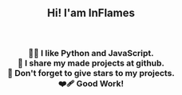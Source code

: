 <center>
  <h2>Hi! I'am InFlames</h2><br>
  <h3>👨‍💻 I like Python and JavaScript.<br>🤝 I share my made projects at github.<br>🌟 Don't forget to give stars to my projects.<br>❤️‍🩹 Good Work!</h3>
</center>
